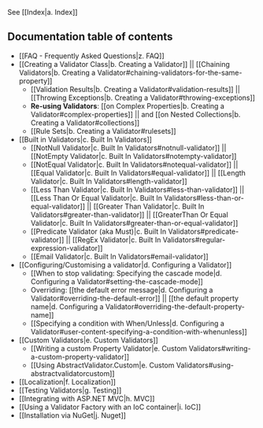 See [[Index|a. Index]]

## Documentation table of contents
- [[FAQ - Frequently Asked Questions|z. FAQ]]
- [[Creating a Validator Class|b. Creating a Validator]] || [[Chaining Validators|b. Creating a Validator#chaining-validators-for-the-same-property]]  
  * [[Validation Results|b. Creating a Validator#validation-results]] || [[Throwing Exceptions|b. Creating a Validator#throwing-exceptions]]
  * **Re-using Validators**: [[on Complex Properties|b. Creating a Validator#complex-properties]] || and [[on Nested Collections|b. Creating a Validator#collections]]
  * [[Rule Sets|b. Creating a Validator#rulesets]]
- [[Built in Validators|c. Built In Validators]]
  * [[NotNull Validator|c. Built In Validators#notnull-validator]] || [[NotEmpty Validator|c. Built In Validators#notempty-validator]]
  * [[NotEqual Validator|c. Built In Validators#notequal-validator]] || [[Equal Validator|c. Built In Validators#equal-validator]] || [[Length Validator|c. Built In Validators#length-validator]]
  * [[Less Than Validator|c. Built In Validators#less-than-validator]] || [[Less Than Or Equal Validator|c. Built In Validators#less-than-or-equal-validator]] || [[Greater Than Validator|c. Built In Validators#greater-than-validator]] || [[GreaterThan Or Equal Validator|c. Built In Validators#greater-than-or-equal-validator]]
  * [[Predicate Validator (aka Must)|c. Built In Validators#predicate-validator]] || [[RegEx Validator|c. Built In Validators#regular-expression-validator]]
  * [[Email Validator|c. Built In Validators#email-validator]] 
- [[Configuring/Customising a validator|d. Configuring a Validator]]
  * [[When to stop validating: Specifying the cascade mode|d. Configuring a Validator#setting-the-cascade-mode]]
  * Overriding: [[the default error message|d. Configuring a Validator#overriding-the-default-error]] || [[the default property name|d. Configuring a Validator#overriding-the-default-property-name]]
  * [[Specifying a condition with When/Unless|d. Configuring a Validator#user-content-specifying-a-condition-with-whenunless]]
- [[Custom Validators|e. Custom Validators]]
  * [[Writing a custom Property Validator|e. Custom Validators#writing-a-custom-property-validator]]
  * [[Using AbstractValidator.Custom|e. Custom Validators#using-abstractvalidatorcustom]]
- [[Localization|f. Localization]]
- [[Testing Validators|g. Testing]]
- [[Integrating with ASP.NET MVC|h. MVC]]
- [[Using a Validator Factory with an IoC container|i. IoC]]
- [[Installation via NuGet|j. Nuget]]
